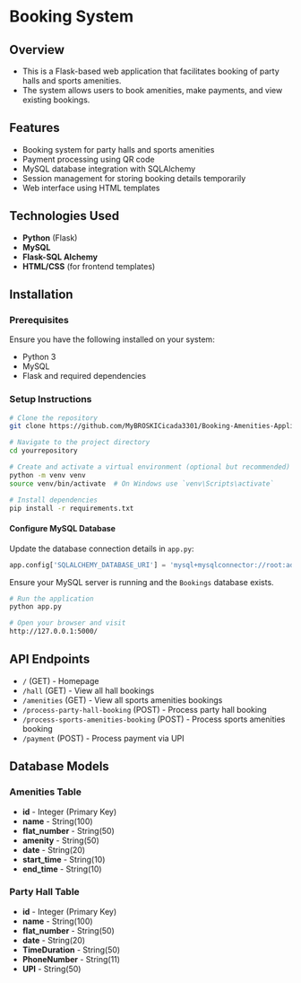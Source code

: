 # Booking System

## Overview

- This is a Flask-based web application that facilitates booking of party halls and sports amenities.
- The system allows users to book amenities, make payments, and view existing bookings.

## Features

- Booking system for party halls and sports amenities
- Payment processing using QR code
- MySQL database integration with SQLAlchemy
- Session management for storing booking details temporarily
- Web interface using HTML templates

## Technologies Used

- **Python** (Flask)
- **MySQL**
- **Flask-SQL Alchemy**
- **HTML/CSS** (for frontend templates)

## Installation

### Prerequisites

Ensure you have the following installed on your system:

- Python 3
- MySQL
- Flask and required dependencies

### Setup Instructions

```sh
# Clone the repository
git clone https://github.com/MyBROSKICicada3301/Booking-Amenities-Application.git

# Navigate to the project directory
cd yourrepository

# Create and activate a virtual environment (optional but recommended)
python -m venv venv
source venv/bin/activate  # On Windows use `venv\Scripts\activate`

# Install dependencies
pip install -r requirements.txt
```

#### Configure MySQL Database

Update the database connection details in `app.py`:

```python
app.config['SQLALCHEMY_DATABASE_URI'] = 'mysql+mysqlconnector://root:admin@localhost/Bookings'
```

Ensure your MySQL server is running and the `Bookings` database exists.

```sh
# Run the application
python app.py

# Open your browser and visit
http://127.0.0.1:5000/
```

## API Endpoints

- `/` (GET) - Homepage
- `/hall` (GET) - View all hall bookings
- `/amenities` (GET) - View all sports amenities bookings
- `/process-party-hall-booking` (POST) - Process party hall booking
- `/process-sports-amenities-booking` (POST) - Process sports amenities booking
- `/payment` (POST) - Process payment via UPI

## Database Models

### Amenities Table

- **id** - Integer (Primary Key)
- **name** - String(100)
- **flat_number** - String(50)
- **amenity** - String(50)
- **date** - String(20)
- **start_time** - String(10)
- **end_time** - String(10)

### Party Hall Table

- **id** - Integer (Primary Key)
- **name** - String(100)
- **flat_number** - String(50)
- **date** - String(20)
- **TimeDuration** - String(50)
- **PhoneNumber** - String(11)
- **UPI** - String(50)

